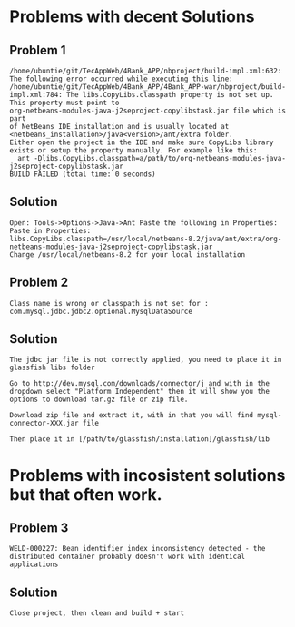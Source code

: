 # Problems with decent Solutions
## Problem 1
	/home/ubuntie/git/TecAppWeb/4Bank_APP/nbproject/build-impl.xml:632: The following error occurred while executing this line:
	/home/ubuntie/git/TecAppWeb/4Bank_APP/4Bank_APP-war/nbproject/build-impl.xml:784: The libs.CopyLibs.classpath property is not set up.
	This property must point to 
	org-netbeans-modules-java-j2seproject-copylibstask.jar file which is part
	of NetBeans IDE installation and is usually located at 
	<netbeans_installation>/java<version>/ant/extra folder.
	Either open the project in the IDE and make sure CopyLibs library
	exists or setup the property manually. For example like this:
 	  ant -Dlibs.CopyLibs.classpath=a/path/to/org-netbeans-modules-java-j2seproject-copylibstask.jar
	BUILD FAILED (total time: 0 seconds)

## Solution
	Open: Tools->Options->Java->Ant Paste the following in Properties:
	Paste in Properties:
	libs.CopyLibs.classpath=/usr/local/netbeans-8.2/java/ant/extra/org-netbeans-modules-java-j2seproject-copylibstask.jar
	Change /usr/local/netbeans-8.2 for your local installation

## Problem 2
	Class name is wrong or classpath is not set for : com.mysql.jdbc.jdbc2.optional.MysqlDataSource

## Solution
	The jdbc jar file is not correctly applied, you need to place it in glassfish libs folder

	Go to http://dev.mysql.com/downloads/connector/j and with in the dropdown select "Platform Independent" then it will show you the options to download tar.gz file or zip file.

	Download zip file and extract it, with in that you will find mysql-connector-XXX.jar file

	Then place it in [/path/to/glassfish/installation]/glassfish/lib

# Problems with incosistent solutions but that often work.

## Problem 3
	WELD-000227: Bean identifier index inconsistency detected - the distributed container probably doesn't work with identical applications

## Solution
	Close project, then clean and build + start
